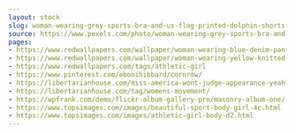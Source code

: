 ```yaml
---
layout: stock
slug: woman-wearing-grey-sports-bra-and-us-flag-printed-dolphin-shorts-674905
source: https://www.pexels.com/photo/woman-wearing-grey-sports-bra-and-us-flag-printed-dolphin-shorts-674905/
pages:
- https://www.redwallpapers.com/wallpaper/woman-wearing-blue-denim-pants-holding-her-chest-free-stock-photo-image-wallpaper
- https://www.redwallpapers.com/wallpaper/woman-wearing-yellow-knitted-crop-top-shirt-sitting-on-floor-free-stock-photo-image-wallpaper
- https://www.redwallpapers.com/tags/athletic-girl
- https://www.pinterest.com/ebonihibbard/cornrow/
- https://libertarianhouse.com/miss-america-wont-judge-appearance-yeah-right/
- https://libertarianhouse.com/tag/womens-movement/
- https://wpfrank.com/demo/flickr-album-gallery-pro/masonry-album-one/
- https://www.topsimages.com/images/beautiful-sport-body-girl-4c.html
- https://www.topsimages.com/images/athletic-girl-body-d2.html
---
```

